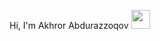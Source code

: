 Hi, I'm Akhror Abdurazzoqov <img src="[https://media4.giphy.com/media/3o6fITLTkMNGRc6hs4/200.webp?cid=790b7611q0l5wzf1asjcls3g3q90tvhqd8ri88v4d8yh1u53&ep=v1_gifs_search&rid=200.webp&ct=g](https://cdn-icons-gif.flaticon.com/6416/6416338.gif)https://cdn-icons-gif.flaticon.com/6416/6416338.gif](https://cdn-icons-gif.flaticon.com/6416/6416338.gif)https://cdn-icons-gif.flaticon.com/6416/6416338.gif" width="30px">
